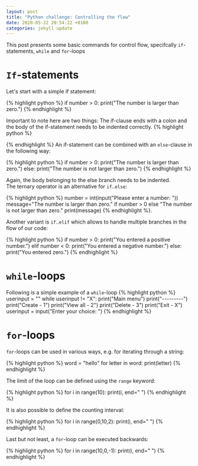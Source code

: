 ```yaml
---
layout: post
title: "Python challenge: Controlling the flow"
date: 2020-05-22 20:54:22 +0100
categories: jekyll update
---
```



This post presents some basic commands for control flow, specifcally `if`-statements, `while` and `for`-loops

# `If`-statements
Let's start with a simple if statement:

{% highlight python %}
if number > 0:
  print("The number is larger than zero.")
{% endhighlight %}

Important to note here are two things: The if-clause ends with a colon and the body of the if-statement needs to be indented correctly.
{% highlight python %}

{% endhighlight %}
An if-statement can be combined with an `else`-clause in the following way:

{% highlight python %}
if number > 0:
  print("The number is larger than zero.")
else:
  print("The number is not larger than zero.")
{% endhighlight %}

Again, the body belonging to the else branch needs to be indented.<br/>
The ternary operator is an alternative for `if`..`else`:

{% highlight python %}
number = int(input("Please enter a number: "))
message="The number is larger than zero." if number > 0 else "The number is not larger than zero."
print(message)
{% endhighlight %}.

Another variant is `if`..`elif` which allows to handle multiple branches in the flow of our code:

{% highlight python %}
if number > 0:
  print("You entered a positive number.")
elif number < 0:
  print("You entered a negative number.")
else:
  print("You entered zero.")
{% endhighlight %}

# `while`-loops
Following is a simple example of a `while`-loop
{% highlight python %}
userinput = ""
while userinput != "X":
  print("Main menu")
  print("---------")
  print("Create - 1")
  print("View all - 2")
  print("Delete - 3")
  print("Exit - X")
  userinput = input("Enter your choice: ")
{% endhighlight %}

# `for`-loops
`for`-loops can be used in various ways, e.g. for iterating through a string:

{% highlight python %}
word = "hello"
for letter in word:
  print(letter)
{% endhighlight %}

The limit of the loop can be defined using the `range` keyword:

{% highlight python %}
for i in range(10):
  print(i, end=" ")
{% endhighlight %}

It is also possible to define the counting interval:

{% highlight python %}
for i in range(0,10,2):
  print(i, end=" ")
{% endhighlight %}

Last but not least, a `for`-loop can be executed backwards:

{% highlight python %}
for i in range(10,0,-1):
  print(i, end=" ")
{% endhighlight %}
